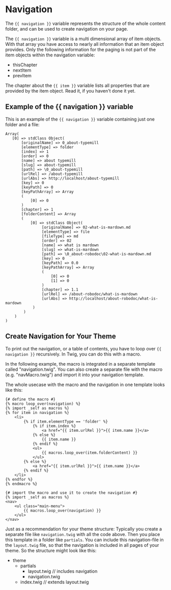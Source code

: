 # Navigation

The `{{ navigation }}` variable represents the structure of the whole content folder, and can be used to create navigation on your page. 

The `{{ navigation }}` variable is a multi dimensional array of item objects. With that array you have access to nearly all information that an item object provides. Only the following information for the paging is not part of the item objects within the navigation variable:

- thisChapter
- nextItem
- prevItem

The chapter about the `{{ item }}` variable lists all properties that are provided by the item object. Read it, if you haven't done it yet.

## Example of the {{ navigation }} variable 

This is an example of the `{{ navigation }}`  variable containing just one folder and a file:

    Array(
       [0] => stdClass Object(
           [originalName] => 0_about-typemill
           [elementType] => folder
           [index] => 1
           [order] => 0
           [name] => about typemill
           [slug] => about-typemill
           [path] => \0_about-typemill
           [urlRel] => /about-typemill
           [urlAbs] => http://localhost/about-typemill
           [key] => 0
           [keyPath] => 0
           [keyPathArray] => Array
           (
               [0] => 0
           )
           [chapter] => 1
           [folderContent] => Array
           (
               [0] => stdClass Object(
                    [originalName] => 02-what-is-mardown.md
                    [elementType] => file
                    [fileType] => md
                    [order] => 02
                    [name] => what is mardown
                    [slug] => what-is-mardown
                    [path] => \0_about-robodoc\02-what-is-mardown.md
                    [key] => 0
                    [keyPath] => 0.0
                    [keyPathArray] => Array
                    (
                        [0] => 0
                        [1] => 0
                    )
                    [chapter] => 1.1
                    [urlRel] => /about-robodoc/what-is-mardown
                    [urlAbs] => http://localhost/about-robodoc/what-is-mardown
                )
            )
        )
    )

## Create Navigation for Your Theme

To print out the navigation, or a table of contents, you have to loop over  `{{ navigation }}` recursively. In Twig, you can do this with a macro. 

In the following example, the macro is integrated in a separate template called "navigation.twig". You can also create a separate file with the macro (e.g. "navMacro.twig") and import it into your navigation template.

The whole usecase with the macro and the navigation in one template looks like this:

    {# define the macro #}
    {% macro loop_over(navigation) %}
    {% import _self as macros %}
    {% for item in navigation %}
        <li>
            {% if item.elementType == 'folder' %}
    			{% if item.index %}
    				<a href="{{ item.urlRel }}">{{ item.name }}</a>
    			{% else %}
    				{{ item.name }}
    			{% endif %}				
                <ul>
                    {{ macros.loop_over(item.folderContent) }}
                </ul>
            {% else %}
    			<a href="{{ item.urlRel }}">{{ item.name }}</a>
            {% endif %}
        </li>
    {% endfor %}
    {% endmacro %}
    
    {# import the macro and use it to create the navigation #}
    {% import _self as macros %}
    <nav>
        <ul class="main-menu">
            {{ macros.loop_over(navigation) }}
        </ul>
    </nav>

Just as a recommendation for your theme structure: Typically you create a separate file like `navigation.twig` with all the code above. Then you place this template in a folder like `partials`. You can include this navigation-file in the `layout.twig` file, so that the navigation is included in all pages of your theme. So the structure might look like this:

- theme
  - partials
    - layout.twig // includes navigation
    - navigation.twig
  - index.twig // extends layout.twig